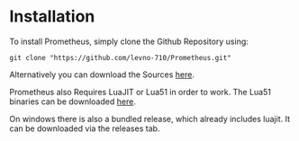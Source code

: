 # Installation

To install Prometheus, simply clone the Github Repository using:

```batch
git clone "https://github.com/levno-710/Prometheus.git"
```

Alternatively you can download the Sources [here](https://github.com/levno-710/Prometheus/archive/refs/heads/master.zip).

Prometheus also Requires LuaJIT or Lua51 in order to work. The Lua51 binaries can be downloaded [here](https://sourceforge.net/projects/luabinaries/files/5.1.5/Tools%20Executables/).

On windows there is also a bundled release, which already includes luajit. It can be downloaded via the releases tab.
